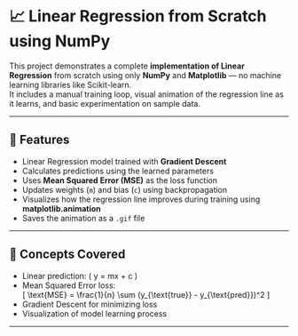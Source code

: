 # 📈 Linear Regression from Scratch using NumPy

This project demonstrates a complete **implementation of Linear Regression** from scratch using only **NumPy** and **Matplotlib** — no machine learning libraries like Scikit-learn.  
It includes a manual training loop, visual animation of the regression line as it learns, and basic experimentation on sample data.

---

## 🚀 Features

- Linear Regression model trained with **Gradient Descent**
- Calculates predictions using the learned parameters
- Uses **Mean Squared Error (MSE)** as the loss function
- Updates weights (`m`) and bias (`c`) using backpropagation
- Visualizes how the regression line improves during training using **matplotlib.animation**
- Saves the animation as a `.gif` file

---

## 🧠 Concepts Covered

- Linear prediction: \( y = mx + c \)
- Mean Squared Error loss:  
  \[
  \text{MSE} = \frac{1}{n} \sum (y_{\text{true}} - y_{\text{pred}})^2
  \]
- Gradient Descent for minimizing loss
- Visualization of model learning process

---
